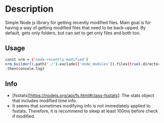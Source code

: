 # Description

Simple Node js library for getting recently modified files.
Main goal is for having a way of getting modified files that need to be back-upped.
By default, gets only folders, but can set to get only files and both too.

## Usage

```bash
const nrm = ('node-recently-modified')
nrm.builder().path('./').exclude(['node_modules']).files(true).directories(false).newerThan(Date.now()).logging(true).exec()
.then(console.log)
```

## Info

- [fsstats][https://nodejs.org/api/fs.html#class-fsstats]: The stats object that includes modified time info.
- It seems that sometimes modifying info is not immediately applied to fsstats. Therefore, it is recommend to sleep at least 100ms before check if modified.
